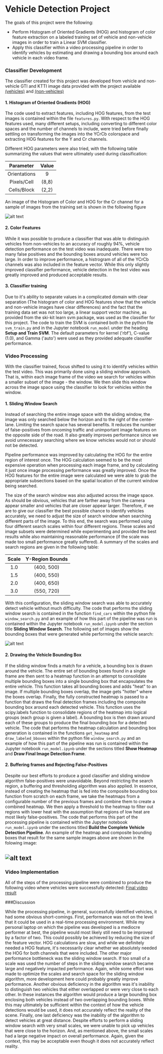 # Vehicle Detection Project

The goals of this project were the following:

* Perform Histogram of Oriented Gradients (HOG) and histogram of color feature extraction on a labeled training set of vehicle and non-vehicle images in order to train a Linear SVM classifier.
* Apply this classifier within a video processing pipeline in order to identify vehicles by estimating and drawing a bounding box around each vehicle in each video frame.

[//]: # (Image References)
[image1]: ./examples/features.png
[image2]: ./examples/heatmap.png
[image3]: ./examples/sliding_window.png

### Classifier Development 

The classifier created for this project was developed from vehicle and non-vehicle GTI and KTTI image data provided with the project available [(vehicles)](https://s3.amazonaws.com/udacity-sdc/Vehicle_Tracking/vehicles.zip) and [(non-vehicles)](https://s3.amazonaws.com/udacity-sdc/Vehicle_Tracking/non-vehicles.zip)

#### 1. Histogram of Oriented Gradients (HOG)

The code used to extract features, including HOG features, from the test images is contained within the file `features.py`. With respect to the HOG features used, many different setups, including converting to different color spaces and the number of channels to include, were tried before finally settling on transforming the images into the YCrCb colorspace and extracting HOG features for the Y and Cr channels.  

Different HOG parameters were also tried, with the following table summarizing the values that were ultimately used during classification:

| Parameter  | Value|
|:----------:|:----:|
|Orientations|  9   |
|Pixels/Cell | (8,8)|
|Cells/Block | (2,2)|


An image of the Histogram of Color and HOG for the Cr channel for a sample of images from the training set is shown in the following figure

![alt text][image1]


#### 2. Color Features 

While it was possible to produce a classifier that was able to distinguish vehicles from non-vehicles to an accuracy of roughly 94%, vehicle detection performance on the test video was inadequate. There were too many false positives and the bounding boxes around vehicles were too large. In order to improve performance, a histrogram of all of the YCrCb channels was also included in the feature vector. While this only slightly improved classifier performance, vehicle detection in the test video was greatly improved and produced acceptable results. 

#### 3. Classifier training

Due to it's ability to separate values in a complicated domain with clear separation (The histogram of color and HOG features show that the vehicle and non-vehicle images have clear differences) and the fact that the training data set was not too large, a linear support vector machine, as provided from the ski-kit learn svm package, was used as the classifier for this project. The code to train the SVM is contained both in the python file `svm_train.py` and in the Jupyter notebook `run_model` under the heading **Setup and Train SVM**. The default parameters for kernel ('rbf'), C-value (1.0), and Gamma ('auto') were used as they provided adequate classifier performance.

### Video Processing 

With the classifier trained, focus shifted to using it to identify vehicles within the test video. This was primarily done using a sliding window approach. That is, within each image frame of the video we search for vehicles within a smaller subset of the image - the window. We then slide this window across the image space using the classifier to look for vehicles within the window.

#### 1. Sliding Window Search

Instead of searching the entire image space with the sliding window, the image was only searched below the horizon and to the right of the center-lane. Limiting the search space has several benefits. It reduces the number of false-positives from oncoming traffic and unimportant image features on the opposite side of the road. It also greatly improves performance since we avoid unnecessary searching where we know vehicles would not or should not be detected. 

Pipeline performance was improved by calculating the HOG for the entire region of interest once. The HOG calculation seemed to be the most expensive operation when processing each image frame, and by calculating it just once image processing performance was greatly improved. Once the HOG features for the entire image were calculated we were able to grab the appropriate subsections based on the spatial location of the current window being searched.

The size of the search window was also adjusted across the image space. As should be obvious, vehicles that are farther away from the camera appear smaller and vehicles that are closer appear larger. Therefore, if we are to give our classifier the best possible chance to identify vehicles accurately, we need to adjust the size of search window when searching different parts of the image. To this end, the search was performed using four different search scales within four different regions. These scales and image subsets were determined while experimenting and provided the best results while also maintaining reasonable performance (if the scale was made too small performance greatly suffered). A summary of the scales and search regions are given in the following table:

| Scale  | Y-Region Bounds|
|:------:|:--------------:|
|1.0     |   (400, 500)   |
|1.5     |   (400, 550)   |
|2.0     |   (400, 650)   |
|3.0     |   (550, 720)   |

With this configuration, the sliding window search was able to accurately detect vehicle without much difficulty. The code that performs the sliding window search is contained in the function `find_cars` within the python file `window_search.py` and an example of how this part of the pipeline was run is contained within the Jupyter notebook `run_model.ipynb` under the section title **Sliding Window Search**. The following set of images show the bounding boxes that were generated while performing the vehicle search:

![alt text][image3]

#### 2. Drawing the Vehicle Bounding Box

If the sliding window finds a match for a vehicle, a bounding box is drawn around the vehicle. The entire set of bounding boxes found in a single frame are then sent to a heatmap function in an attempt to consolidate multiple bounding boxes into a single bounding box that encapsulates the entire vehicle. This function takes all bounding boxes and adds "heat" to an image. If multiple bounding boxes overlap, the image gets "hotter" where the boxes overlap. Finally, the fully constructed heatmap is passed to a function that draws the final detection frames including the composite bounding box around each detected vehicle. This function uses the scipy.labels function to consolidate regions of the heatmap into logical groups (each group is given a label). A bounding box is then drawn around each of these groups to produce the final bounding box for a detected vehicle.  The code that performs the heatmap calculation and bounding box generation is contained in the functions `get_heatmap` and `draw_labeled_bboxes` within the python file `window_search.py` and an example of how this part of the pipeline was run is contained within the Jupyter notebook `run_model.ipynb` under the sections titled **Show Heatmap** and **Draw Final Image Detection Frame**. 

#### 2. Buffering frames and Rejecting False-Positives
Despite our best efforts to produce a good classifier and sliding window algorithm false-positives were unavoidable. Beyond restricting the search region, a buffering and thresholding algorithm was also applied. In essence, instead of creating the heatmap that is fed into the composite bounding box function from scratch on each frame, we take the heatmaps from a configurable number of the previous frames and combine them to create a combined heatmap. We then apply a threshold to the heatmap to filter out regions with lower heat with the assumption that regions of low heat are most likely false-positives. The code that performs this part of the processing pipeline is contained within the Jupyter notebook `run_model.ipynb` under the sections titled **Build the Complete Vehicle Detection Pipeline**. An example of the heatmap and composite bounding boxes that result for the same sample images above are shown in the folowing image:

![alt text][image2]
---

### Video Implementation

All of the steps of the processing pipeline were combined to produce the following video where vehicles were successfully detected: [Final video result](./output_video.mp4)


###Discussion

While the processing pipeline, in general, successfully identified vehicles, it had some obvious short-comings. First, performance was not on the level that it could be used in a real-time processing environment. While my personal laptop on which the pipeline was developed is a mediocre performer at best, the pipeline would most likely still need to be improved by a factor of two. This could possibly be achieved by reducing the size of the feature vector. HOG calculations are slow, and while we definitely needed a HOG feature, it's necessarily clear whether we absolutely needed the HOG for both channels that were included. The other major performance bottleneck was the sliding window search. If too small of a scale was used the number of steps in the sliding window search became large and negatively impacted performance. Again, while some effort was made to optimize the scales and search space for the sliding window algorithm, more development here could probably greatly improve performance. Another obvious deficiency in the algorithm was it's inability to distinguish two vehicles that either overlapped or were very close to each other. In these instances the algorithm would produce a large bounding box enclosing both vehicles instead of two overlapping bounding boxes. While this may ultimately be sufficient within the context of how the vehicle detections would be used, it does not accurately reflect the reality of the scene. Finally, one last deficiency was the inability of the algorithm to detect vehicles at great distance. Despite efforts to perform a sliding window search with very small scales, we were unable to pick up vehicles that were close to the horizon. And, as mentioned above, the small scales had a large negative impact on overall performance. Again, given the context, this may be acceptable even though it does not accurately reflect reality.

